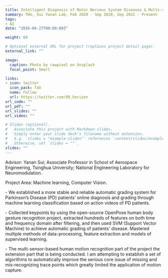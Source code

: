 ```yaml
---
title: Intelligent Diagnosis of Motor Nervous System Diseases & Multi-sensor-based Human Motion Recognition
summary: THU, Sui Yanan Lab, Feb 2020 - Sep 2020, Sep 2021 - Present
tags:
- AI
date: "2016-04-27T00:00:00Z"

weight: 60

# Optional external URL for project (replaces project detail page).
external_link: ""

image:
  caption: Photo by rawpixel on Unsplash
  focal_point: Smart

links:
- icon: twitter
  icon_pack: fab
  name: Follow
  url: https://twitter.com/99_horizon
url_code: ""
url_pdf: ""
url_slides: ""
url_video: ""

# Slides (optional).
#   Associate this project with Markdown slides.
#   Simply enter your slide deck's filename without extension.
#   E.g. `slides = "example-slides"` references `content/slides/example-slides.md`.
#   Otherwise, set `slides = ""`.
slides: ""
---
```


Advisor: Yanan Sui; Associate Professor in School of Aerospace Engineering, Tsinghua University; National Engineering Laboratory for Neuromodulation. 

Project Area: 
Machine learning, Computer Vision.

\-	We established a more stable and reliable automatic grading system for Parkinson’s Disease (PD) patients’ online diagnosis and grading through machine learning classification based on action videos of PD patients. 

\-	Collected keypoints by using the open-source OpenPose human body gesture recognition project, extracted hundreds of features on both time and frequency domain after filtering, and then used SVM (Support Vector Machine) to achieve automatic grading of patients' disease. Mastered multiple methods of data-processing, feature extraction and models of supervised learning.

\-	The multi-sensor-based human motion recognition part of the project the extension part that is being conducted. I am attempting to establish a set of algorithms to automatically improve the serious core issue of missing and mis-recognizing trace points which greatly limited the application of motion capture.

